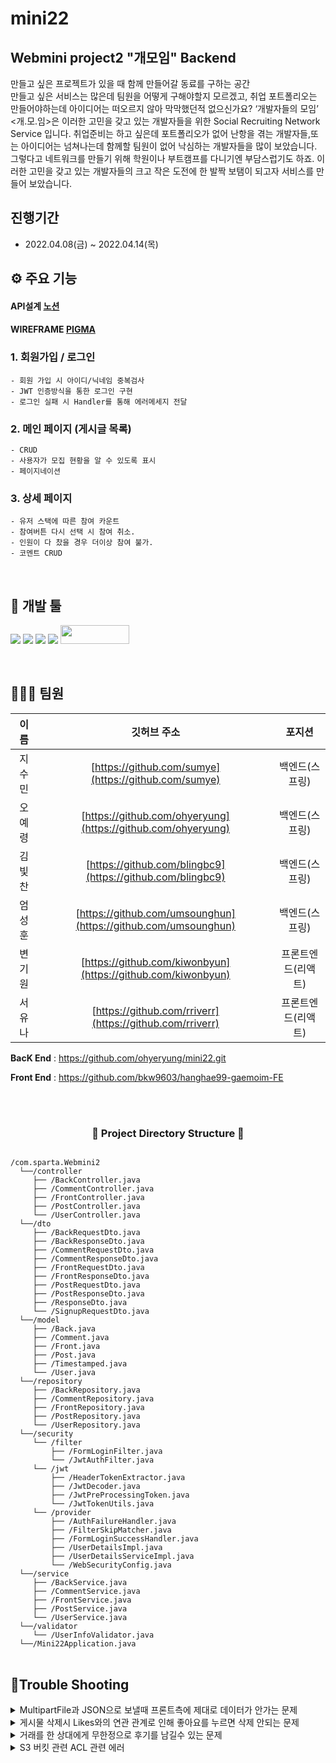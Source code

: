 # mini22

## Webmini project2 "개모임" Backend

만들고 싶은 프로젝트가 있을 때 함께 만들어갈 동료를 구하는 공간
<br>
만들고 싶은 서비스는 많은데 팀원을 어떻게 구해야할지 모르겠고, 취업 포트폴리오는 만들어야하는데 아이디어는 떠오르지 않아 막막했던적 없으신가요? ‘개발자들의 모임’ <개.모.임>은 이러한 고민을 갖고 있는 개발자들을 위한 Social Recruiting Network Service 입니다. 취업준비는 하고 싶은데 포트폴리오가 없어 난항을 겪는 개발자들,또는 아이디어는 넘쳐나는데 함께할 팀원이 없어 낙심하는 개발자들을 많이 보았습니다. 그렇다고 네트워크를 만들기 위해 학원이나 부트캠프를 다니기엔 부담스럽기도 하죠. 이러한 고민을 갖고 있는 개발자들의 크고 작은 도전에 한 발짝 보탬이 되고자 서비스를 만들어 보았습니다.
<br>

## 진행기간

- 2022.04.08(금) ~ 2022.04.14(목)
  <br>

## ⚙ 주요 기능

#### API설계 [노션](https://cyber-biology-9fd.notion.site/c303f02b79fc4506a025145a7adc4701)

#### WIREFRAME [PIGMA](https://www.figma.com/file/B6WEXes2RDdsOecbfTQKqP/%EB%AF%B8%EB%8B%88%ED%94%84%EB%A1%9C%EC%A0%9D%ED%8A%B8?node-id=0%3A1)

### 1. 회원가입 / 로그인
    - 회원 가입 시 아이디/닉네임 중복검사
    - JWT 인증방식을 통한 로그인 구현
    - 로그인 실패 시 Handler를 통해 에러메세지 전달
### 2. 메인 페이지 (게시글 목록)
    - CRUD
    - 사용자가 모집 현황을 알 수 있도록 표시
    - 페이지네이션

### 3. 상세 페이지
    - 유저 스택에 따른 참여 카운트
    - 참여버튼 다시 선택 시 참여 취소.
    - 인원이 다 찼을 경우 더이상 참여 불가.
    - 코멘트 CRUD

<br>

## 🔨 개발 툴

<a href="" target="_blank"><img src="https://img.shields.io/badge/React-61DAFB?style=flat-square&logo=React&logoColor=white"/></a>
<a href="" target="_blank"><img src="https://img.shields.io/badge/Redux-764ABC?style=flat-square&logo=Redux&logoColor=white"/></a>
<img src="https://img.shields.io/badge/gradle-02303A?style=for-the-badge&logo=gradle&logoColor=white">
<img src="https://img.shields.io/badge/Springboot-6DB33F?style=for-the-badge&logo=Springboot&logoColor=white">
<img src= "https://img.shields.io/badge/IntelliJIDEA-000000.svg?style=for-the-badge&logo=intellij-idea&logoColor=white" width="110" height="30"/>

<br>


## 👨‍👩‍👧 팀원

|  이름  |                          깃허브 주소                           |       포지션       |
| :----: | :------------------------------------------------------------: | :----------------: |
| 지수민 |      [https://github.com/sumye](https://github.com/sumye)      |    백엔드(스프링)   |
| 오예령 | [https://github.com/ohyeryung](https://github.com/ohyeryung)   |    백엔드(스프링)   |
| 김빛찬 |   [https://github.com/blingbc9](https://github.com/blingbc9)   |    백엔드(스프링)   |
| 엄성훈 |  [https://github.com/umsounghun](https://github.com/umsounghun)|    백엔드(스프링)   |
| 변기원 |  [https://github.com/kiwonbyun](https://github.com/kiwonbyun)  |  프론트엔드(리액트) |
| 서유나 |   [https://github.com/rriverr](https://github.com/rriverr)     | 프론트엔드(리액트)  |

**BacK End** : https://github.com/ohyeryung/mini22.git

**Front End** : https://github.com/bkw9603/hanghae99-gaemoim-FE


<br>





<br>

<h3 align="center"><b>📂 Project Directory Structure 📁</b></h3>

<pre>
<code>
/com.sparta.Webmini2
  └──/controller
     ├── /BackController.java
     ├── /CommentController.java
     ├── /FrontController.java
     ├── /PostController.java
     └── /UserController.java
  └──/dto
     ├── /BackRequestDto.java
     ├── /BackResponseDto.java
     ├── /CommentRequestDto.java
     ├── /CommentResponseDto.java
     ├── /FrontRequestDto.java
     ├── /FrontResponseDto.java
     ├── /PostRequestDto.java
     ├── /PostResponseDto.java
     ├── /ResponseDto.java
     └── /SignupRequestDto.java
  └──/model
     ├── /Back.java
     ├── /Comment.java
     ├── /Front.java
     ├── /Post.java
     ├── /Timestamped.java
     └── /User.java
  └──/repository
     ├── /BackRepository.java
     ├── /CommentRepository.java
     ├── /FrontRepository.java
     ├── /PostRepository.java
     └── /UserRepository.java
  └──/security
     └── /filter
         ├── /FormLoginFilter.java
         └── /JwtAuthFilter.java
     └── /jwt
         ├── /HeaderTokenExtractor.java
         ├── /JwtDecoder.java
         ├── /JwtPreProcessingToken.java
         └── /JwtTokenUtils.java
     └── /provider
         ├── /AuthFailureHandler.java
         ├── /FilterSkipMatcher.java
         ├── /FormLoginSuccessHandler.java
         ├── /UserDetailsImpl.java
         ├── /UserDetailsServiceImpl.java
         └── /WebSecurityConfig.java
  └──/service
     ├── /BackService.java
     ├── /CommentService.java
     ├── /FrontService.java
     ├── /PostService.java
     └── /UserService.java
  └──/validator
     └── /UserInfoValidator.java
  └──/Mini22Application.java
</code>
</pre>


## 🧾Trouble Shooting

 <p> </p>
 <p> </p>
 <p> </p>


<details>
<summary>MultipartFile과 JSON으로 보낼때 프론트측에 제대로 데이터가 안가는 문제</summary>
<div markdown="1">

```java
@PostMapping("/post")
    public ResponseEntity<String> writePost(@RequestPart("file") MultipartFile multipartFile, @RequestPart("post") PostsRequestDto requestDto,
                                            @AuthenticationPrincipal UserDetailsImpl userDetails) throws IOException {
        System.out.println(requestDto.getContent());

        // String image = s3Uploader.upload(multipartFile, "postImage");
        String image = s3Uploader.upload(multipartFile,"postImage");
        requestDto.setImage(image);
        postService.writePost(requestDto, userDetails.getUser());
        return ResponseEntity.ok()
                .body("작성되었습니다 true");
    }
```
@RequestPart로 둘다 multipart/form-data 형태로 전송하는 것으로 해결

</div>
</details>







<details>
<summary>게시물 삭제시 Likes와의 연관 관계로 인해 좋아요를 누르면 삭제 안되는 문제</summary>
<div markdown="1">


```java
 @JsonIgnore
    @OneToMany(cascade = CascadeType.REMOVE, mappedBy = "post")
    private List<Likes> LikesList  = new ArrayList<>();
```
cascade = CascadeType.REMOVE 를 이용하여 해결 

</div>
</details>




<details>
<summary>거래를 한 상대에게 무한정으로 후기를 남길수 있는 문제</summary>
<div markdown="1">

```java
public RatedDto addRate(RateDto rateDto){ //유저 평가하기

        RatedDto ratedDto = new RatedDto();
        Post post = postRepository.findById(rateDto.getPostId()).get();
        post.setRated(true);


        int rate1 = rateDto.getRate();
        User user = userRepository.findById(rateDto.getId()).get();  //평가 점수 더하는 로직
        int currentRate = user.getRate();
        user.setRate(currentRate + rate1);
        User user2 = userRepository.save(user);


        rateDto.setRate(user2.getRate());
        ratedDto.setRated(true);
        return ratedDto;
    }
```
프론트측에 유저의 아이디만 받고 평점을 남기는 식으로 하였는데 이번에 post아이디도 함께 받아서 포스트에 boolean rated = false;//평가여부 항목을 추가하여 post 아이디를 받아서
  해당 게시물을 찾고 true로 바꿔서 거래를 한 게시물을 알려주었습니다.

</div>
</details>
    
    
 
 
 
    
<details>
<summary>S3 버킷 관련 ACL 관련 에러 </summary>
<div markdown="1">

 
 <img src="https://user-images.githubusercontent.com/97422693/155449111-a04a7db8-f8ab-4841-bf4e-edc89047e996.PNG" width="600" />


AWS에 들어가서 객체 소유권에 대한  ACL 활성화를 해주었다 


</div>
</details>
